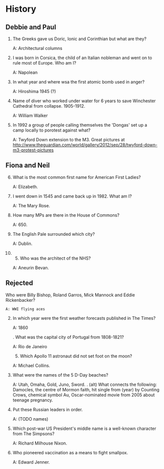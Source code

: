 History
=======

Debbie and Paul
---------------

1. The Greeks gave us Doric, Ionic and Corinthian but what are they?

    A: Architectural columns

2. I was born in Corsica, the child of an Italian nobleman and went on to rule most of Europe. Who am I?

    A: Napolean

3. In what year and where wsa the first atomic bomb used in anger?

    A: Hiroshima 1945 (?)

4. Name of diver who worked under water for 6 years to save Winchester Cathedral from collapse. 1905-1912.

    A: William Walker

5. In 1992 a group of people calling themselves the 'Dongas' set up a camp locally to porotest against what?

    A: Twyford Down extension to the M3. Great pictures at http://www.theguardian.com/world/gallery/2012/sep/28/twyford-down-m3-protest-pictures

Fiona and Neil
--------------

6. What is the most common first name for American First Ladies?

    A: Elizabeth.


7. I went down in 1545 and came back up in 1982. What am I?

    A: The Mary Rose.

8. How many MPs are there in the House of Commons?

    A: 650.


9. The English Pale surrounded which city?

    A: Dublin.

10. 5. Who was the architect of the NHS?

    A: Aneurin Bevan. 



Rejected
--------
Who were Billy Bishop, Roland Garros, Mick Mannock and Eddie Rickenbacker?

    A: WWI flying aces

2. In which year were the first weather forecasts published in The Times?

    A: 1860

    . What was the capital city of Portugal from 1808-1821?

    A: Rio de Janeiro

    5. Which Apollo 11 astronaut did not set foot on the moon?

    A: Michael Collins.

6. What were the names of the 5 D-Day beaches?

    A: Utah, Omaha, Gold, Juno, Sword.
    . (alt) What connects the following: Damocles, the centre of Mormon faith, hit single from (year) by Counting Crows, chemical symbol Au, Oscar-nominated movie from 2005 about teenage pregnancy.


11. Put these Russian leaders in order.

    A: (TODO names)

13. Which post-war US President's middle name is a well-known character from The Simpsons?

    A: Richard Milhouse Nixon.

14. Who pioneered vaccination as a means to fight smallpox.

    A: Edward Jenner.





    
